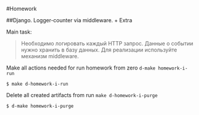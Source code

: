 #Homework

##Django. Logger-counter via middleware. + Extra 

Main task:
>Необходимо логировать каждый HTTP запрос. Данные о событии нужно хранить в базу данных. Для реализации используйте механизм middleware.



Make all actions needed for run homework from zero `d-make homework-i-run`

```
$ make d-homework-i-run
```

Delete all created artifacts from run `make d-homework-i-purge`

```
$ d-make homework-i-purge
```



